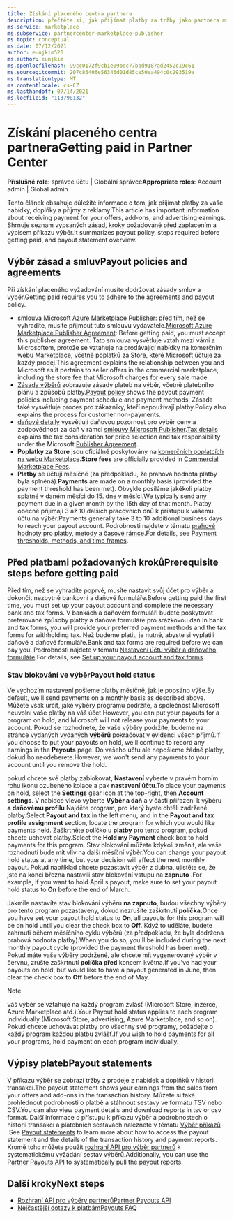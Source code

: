 ```yaml
---
title: Získání placeného centra partnera
description: přečtěte si, jak přijímat platby za tržby jako partnera microsoftu, jako je například prostřednictvím komerčních nabídek marketplace, motivačních programů a Cloud Solution Provider programu. Zahrnuje zásady pro výběr, stav blokování a výběr příkazů.
ms.service: marketplace
ms.subservice: partnercenter-marketplace-publisher
ms.topic: conceptual
ms.date: 07/12/2021
author: eunjkim520
ms.author: eunjkim
ms.openlocfilehash: 99cc0172f9cb1e09bdc77bbd9187ad2452c19c61
ms.sourcegitcommit: 207c86406e56346d01d85ce50ea494c0c293519a
ms.translationtype: MT
ms.contentlocale: cs-CZ
ms.lasthandoff: 07/14/2021
ms.locfileid: "113798132"
---
```

# <a name="getting-paid-in-partner-center"></a><span data-ttu-id="c57e5-104">Získání placeného centra partnera</span><span class="sxs-lookup"><span data-stu-id="c57e5-104">Getting paid in Partner Center</span></span>

<span data-ttu-id="c57e5-105">**Příslušné role**: správce účtu | Globální správce</span><span class="sxs-lookup"><span data-stu-id="c57e5-105">**Appropriate roles**: Account admin | Global admin</span></span>

<span data-ttu-id="c57e5-106">Tento článek obsahuje důležité informace o tom, jak přijímat platby za vaše nabídky, doplňky a příjmy z reklamy.</span><span class="sxs-lookup"><span data-stu-id="c57e5-106">This article has important information about receiving payment for your offers, add-ons, and advertising earnings.</span></span> <span data-ttu-id="c57e5-107">Shrnuje seznam vypsaných zásad, kroky požadované před zaplacením a výpisem příkazu výběr.</span><span class="sxs-lookup"><span data-stu-id="c57e5-107">It summarizes payout policy, steps required before getting paid, and payout statement overview.</span></span>

## <a name="payout-policies-and-agreements"></a><span data-ttu-id="c57e5-108">Výběr zásad a smluv</span><span class="sxs-lookup"><span data-stu-id="c57e5-108">Payout policies and agreements</span></span>

<span data-ttu-id="c57e5-109">Při získání placeného vyžadování musíte dodržovat zásady smluv a výběr.</span><span class="sxs-lookup"><span data-stu-id="c57e5-109">Getting paid requires you to adhere to the agreements and payout policy.</span></span>

- <span data-ttu-id="c57e5-110">[smlouva Microsoft Azure Marketplace Publisher](/legal/marketplace/msft-publisher-agreement): před tím, než se vyhradíte, musíte přijmout tuto smlouvu vydavatele.</span><span class="sxs-lookup"><span data-stu-id="c57e5-110">[Microsoft Azure Marketplace Publisher Agreement](/legal/marketplace/msft-publisher-agreement):  Before getting paid, you must accept this publisher agreement.</span></span> <span data-ttu-id="c57e5-111">Tato smlouva vysvětluje vztah mezi vámi a Microsoftem, protože se vztahuje na prodávající nabídky na komerčním webu Marketplace, včetně poplatků za Store, které Microsoft účtuje za každý prodej.</span><span class="sxs-lookup"><span data-stu-id="c57e5-111">This agreement explains the relationship between you and Microsoft as it pertains to seller offers in the commercial marketplace, including the store fee that Microsoft charges for every sale made.</span></span>
- <span data-ttu-id="c57e5-112">[Zásada výběrů](payout-policy-details.md) zobrazuje zásady plateb na výběr, včetně platebního plánu a způsobů platby.</span><span class="sxs-lookup"><span data-stu-id="c57e5-112">[Payout policy](payout-policy-details.md) shows the payout payment policies including payment schedule and payment methods.</span></span> <span data-ttu-id="c57e5-113">Zásada také vysvětluje proces pro zákazníky, kteří nepoužívají platby.</span><span class="sxs-lookup"><span data-stu-id="c57e5-113">Policy also explains the process for customer non-payments.</span></span>
- <span data-ttu-id="c57e5-114">[daňové detaily](tax-details-marketplace.md) vysvětlují daňovou pozornost pro výběr ceny a zodpovědnost za daň v rámci [smlouvy Microsoft Publisher](/legal/marketplace/msft-publisher-agreement).</span><span class="sxs-lookup"><span data-stu-id="c57e5-114">[Tax details](tax-details-marketplace.md) explains the tax consideration for price selection and tax responsibility under the Microsoft [Publisher Agreement](/legal/marketplace/msft-publisher-agreement).</span></span>
- <span data-ttu-id="c57e5-115">**Poplatky za Store** jsou oficiálně poskytovány na [komerčních poplatcích na webu Marketplace](/azure/marketplace/marketplace-commercial-transaction-capabilities-and-considerations).</span><span class="sxs-lookup"><span data-stu-id="c57e5-115">**Store fees** are officially provided in [Commercial Marketplace Fees](/azure/marketplace/marketplace-commercial-transaction-capabilities-and-considerations).</span></span>
- <span data-ttu-id="c57e5-116">**Platby** se účtují měsíčně (za předpokladu, že prahová hodnota platby byla splněná).</span><span class="sxs-lookup"><span data-stu-id="c57e5-116">**Payments** are made on a monthly basis (provided the payment threshold has been met).</span></span> <span data-ttu-id="c57e5-117">Obvykle posíláme jakékoli platby splatné v daném měsíci do 15. dne v měsíci.</span><span class="sxs-lookup"><span data-stu-id="c57e5-117">We typically send any payment due in a given month by the 15th day of that month.</span></span> <span data-ttu-id="c57e5-118">Platby obecně přijímají 3 až 10 dalších pracovních dnů k přístupu k vašemu účtu na výběr.</span><span class="sxs-lookup"><span data-stu-id="c57e5-118">Payments generally take 3 to 10 additional business days to reach your payout account.</span></span> <span data-ttu-id="c57e5-119">Podrobnosti najdete v tématu [prahové hodnoty pro platby, metody a časové rámce](payment-thresholds-methods-timeframes.md).</span><span class="sxs-lookup"><span data-stu-id="c57e5-119">For details, see [Payment thresholds, methods, and time frames](payment-thresholds-methods-timeframes.md).</span></span>

## <a name="prerequisite-steps-before-getting-paid"></a><span data-ttu-id="c57e5-120">Před platbami požadovaných kroků</span><span class="sxs-lookup"><span data-stu-id="c57e5-120">Prerequisite steps before getting paid</span></span>

<span data-ttu-id="c57e5-121">Před tím, než se vyhradíte poprvé, musíte nastavit svůj účet pro výběr a dokončit nezbytné bankovní a daňové formuláře.</span><span class="sxs-lookup"><span data-stu-id="c57e5-121">Before getting paid the first time, you must set up your payout account and complete the necessary bank and tax forms.</span></span> <span data-ttu-id="c57e5-122">V bankách a daňovém formuláři budete poskytovat preferované způsoby platby a daňové formuláře pro srážkovou daň.</span><span class="sxs-lookup"><span data-stu-id="c57e5-122">In bank and tax forms, you will provide your preferred payment methods and the tax forms for withholding tax.</span></span> <span data-ttu-id="c57e5-123">Než budeme platit, je nutné, abyste si vyplatili daňové a daňové formuláře.</span><span class="sxs-lookup"><span data-stu-id="c57e5-123">Bank and tax forms are required before we can pay you.</span></span> <span data-ttu-id="c57e5-124">Podrobnosti najdete v tématu [Nastavení účtu výběr a daňového formuláře](set-up-your-payout-account.md).</span><span class="sxs-lookup"><span data-stu-id="c57e5-124">For details, see [Set up your payout account and tax forms](set-up-your-payout-account.md).</span></span>

### <a name="payout-hold-status"></a><span data-ttu-id="c57e5-125">Stav blokování ve výběr</span><span class="sxs-lookup"><span data-stu-id="c57e5-125">Payout hold status</span></span>

<span data-ttu-id="c57e5-126">Ve výchozím nastavení pošleme platby měsíčně, jak je popsáno výše.</span><span class="sxs-lookup"><span data-stu-id="c57e5-126">By default, we'll send payments on a monthly basis as described above.</span></span> <span data-ttu-id="c57e5-127">Můžete však určit, jaké výběry programu podržíte, a společnost Microsoft neuvolní vaše platby na váš účet.</span><span class="sxs-lookup"><span data-stu-id="c57e5-127">However, you can put your payouts for a program on hold, and Microsoft will not release your payments to your account.</span></span> <span data-ttu-id="c57e5-128">Pokud se rozhodnete, že vaše výběry podržíte, budeme na stránce vydaných vydaných **výběrů** pokračovat v evidenci všech příjmů.</span><span class="sxs-lookup"><span data-stu-id="c57e5-128">If you choose to put your payouts on hold, we'll continue to record any earnings in the **Payouts** page.</span></span> <span data-ttu-id="c57e5-129">Do vašeho účtu ale nepošleme žádné platby, dokud ho neodeberete.</span><span class="sxs-lookup"><span data-stu-id="c57e5-129">However, we won't send any payments to your account until you remove the hold.</span></span>

<span data-ttu-id="c57e5-130">pokud chcete své platby zablokovat, **Nastavení** vyberte v pravém horním rohu ikonu ozubeného kolace a pak **nastavení účtu**.</span><span class="sxs-lookup"><span data-stu-id="c57e5-130">To place your payments on hold, select the **Settings** gear icon at the top-right, then **Account settings**.</span></span> <span data-ttu-id="c57e5-131">V nabídce vlevo vyberte **Výběr a daň** a v části přiřazení k výběru **a daňovému profilu** Najděte program, pro který byste chtěli zadržené platby.</span><span class="sxs-lookup"><span data-stu-id="c57e5-131">Select **Payout and tax** in the left menu, and in the **Payout and tax profile assignment** section, locate the program for which you would like payments held.</span></span> <span data-ttu-id="c57e5-132">Zaškrtněte políčko u **platby** pro tento program, pokud chcete uchovat platby.</span><span class="sxs-lookup"><span data-stu-id="c57e5-132">Select the **Hold my Payment** check box to hold payments for this program.</span></span> <span data-ttu-id="c57e5-133">Stav blokování můžete kdykoli změnit, ale vaše rozhodnutí bude mít vliv na další měsíční výběr.</span><span class="sxs-lookup"><span data-stu-id="c57e5-133">You can change your payout hold status at any time, but your decision will affect the next monthly payout.</span></span> <span data-ttu-id="c57e5-134">Pokud například chcete pozastavit výběr z dubna, ujistěte se, že jste na konci března nastavili stav blokování vstupu na **zapnuto** .</span><span class="sxs-lookup"><span data-stu-id="c57e5-134">For example, if you want to hold April's payout, make sure to set your payout hold status to **On** before the end of March.</span></span>

<span data-ttu-id="c57e5-135">Jakmile nastavíte stav blokování výběru **na zapnuto**, budou všechny výběry pro tento program pozastaveny, dokud nezrušíte zaškrtnutí **políčka.**</span><span class="sxs-lookup"><span data-stu-id="c57e5-135">Once you have set your payout hold status to **On**, all payouts for this program will be on hold until you clear the check box to **Off**.</span></span> <span data-ttu-id="c57e5-136">Když to uděláte, budete zahrnuti během měsíčního cyklu výběrů (za předpokladu, že byla dodržena prahová hodnota platby).</span><span class="sxs-lookup"><span data-stu-id="c57e5-136">When you do so, you'll be included during the next monthly payout cycle (provided the payment threshold has been met).</span></span> <span data-ttu-id="c57e5-137">Pokud máte vaše výběry podržené, ale chcete mít vygenerovaný výběr v červnu, zrušte zaškrtnutí **políčka před** koncem května.</span><span class="sxs-lookup"><span data-stu-id="c57e5-137">If you've had your payouts on hold, but would like to have a payout generated in June, then clear the check box to **Off** before the end of May.</span></span>

>[!Note]
> <span data-ttu-id="c57e5-138">váš výběr se vztahuje na každý program zvlášť (Microsoft Store, inzerce, Azure Marketplace atd.).</span><span class="sxs-lookup"><span data-stu-id="c57e5-138">Your Payout hold status applies to each program individually (Microsoft Store, advertising, Azure Marketplace, and so on).</span></span> <span data-ttu-id="c57e5-139">Pokud chcete uchovávat platby pro všechny své programy, požádejte o každý program každou platbu zvlášť.</span><span class="sxs-lookup"><span data-stu-id="c57e5-139">If you wish to hold payments for all your programs, hold payment on each program individually.</span></span>

## <a name="payout-statements"></a><span data-ttu-id="c57e5-140">Výpisy plateb</span><span class="sxs-lookup"><span data-stu-id="c57e5-140">Payout statements</span></span>

<span data-ttu-id="c57e5-141">V příkazu výběr se zobrazí tržby z prodeje z nabídek a doplňků v historii transakcí.</span><span class="sxs-lookup"><span data-stu-id="c57e5-141">The payout statement shows your earnings from the sales from your offers and add-ons in the transaction history.</span></span> <span data-ttu-id="c57e5-142">Můžete si také prohlédnout podrobnosti o platbě a stáhnout sestavy ve formátu TSV nebo CSV.</span><span class="sxs-lookup"><span data-stu-id="c57e5-142">You can also view payment details and download reports in tsv or csv format.</span></span> <span data-ttu-id="c57e5-143">Další informace o přístupu k příkazu výběr a podrobnostech o historii transakcí a platebních sestavách naleznete v tématu [Výběr příkazů](payout-statement.md) .</span><span class="sxs-lookup"><span data-stu-id="c57e5-143">See [Payout statements](payout-statement.md) to learn more about how to access the payout statement and the details of the transaction history and payment reports.</span></span> <span data-ttu-id="c57e5-144">Kromě toho můžete použít [rozhraní API pro výběr partnerů](https://apidocs.microsoft.com/services/partnerpayouts) k systematickému vyžádání sestav výběrů.</span><span class="sxs-lookup"><span data-stu-id="c57e5-144">Additionally, you can use the [Partner Payouts API](https://apidocs.microsoft.com/services/partnerpayouts) to systematically pull the payout reports.</span></span>

## <a name="next-steps"></a><span data-ttu-id="c57e5-145">Další kroky</span><span class="sxs-lookup"><span data-stu-id="c57e5-145">Next steps</span></span>

- [<span data-ttu-id="c57e5-146">Rozhraní API pro výběry partnerů</span><span class="sxs-lookup"><span data-stu-id="c57e5-146">Partner Payouts API</span></span>](https://apidocs.microsoft.com/services/partnerpayouts)
- [<span data-ttu-id="c57e5-147">Nejčastější dotazy k platbám</span><span class="sxs-lookup"><span data-stu-id="c57e5-147">Payouts FAQ</span></span>](payout-faq.yml)